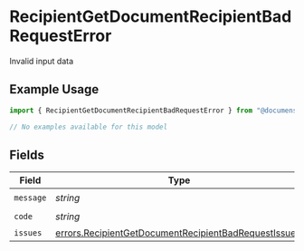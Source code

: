 # RecipientGetDocumentRecipientBadRequestError

Invalid input data

## Example Usage

```typescript
import { RecipientGetDocumentRecipientBadRequestError } from "@documenso/sdk-typescript/models/errors";

// No examples available for this model
```

## Fields

| Field                                                                                                                        | Type                                                                                                                         | Required                                                                                                                     | Description                                                                                                                  |
| ---------------------------------------------------------------------------------------------------------------------------- | ---------------------------------------------------------------------------------------------------------------------------- | ---------------------------------------------------------------------------------------------------------------------------- | ---------------------------------------------------------------------------------------------------------------------------- |
| `message`                                                                                                                    | *string*                                                                                                                     | :heavy_check_mark:                                                                                                           | N/A                                                                                                                          |
| `code`                                                                                                                       | *string*                                                                                                                     | :heavy_check_mark:                                                                                                           | N/A                                                                                                                          |
| `issues`                                                                                                                     | [errors.RecipientGetDocumentRecipientBadRequestIssue](../../models/errors/recipientgetdocumentrecipientbadrequestissue.md)[] | :heavy_minus_sign:                                                                                                           | N/A                                                                                                                          |